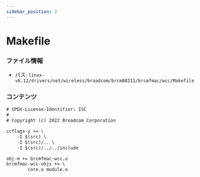 ```yaml
---
sidebar_position: 2
---
```

# Makefile

### ファイル情報

- パス: `linux-v6.12/drivers/net/wireless/broadcom/brcm80211/brcmfmac/wcc/Makefile`

### コンテンツ

```txt
# SPDX-License-Identifier: ISC
#
# Copyright (c) 2022 Broadcom Corporation

ccflags-y += \
	-I $(src) \
	-I $(src)/.. \
	-I $(src)/../../include

obj-m += brcmfmac-wcc.o
brcmfmac-wcc-objs += \
		core.o module.o

```
